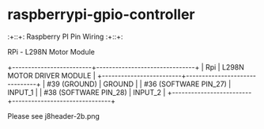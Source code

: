 # raspberrypi-gpio-controller


:+::+: Raspberry PI Pin Wiring :+::+:


RPi - L298N Motor Module

+-------------------------+-------------------------------+
|  Rpi                    |  L298N MOTOR DRIVER MODULE    |
+-------------------------+-------------------------------+
|  #39 (GROUND)           |  GROUND                       |
|  #36 (SOFTWARE PIN_27)  |  INPUT_1                      |
|  #38 (SOFTWARE PIN_28)  |  INPUT_2                      |
+-------------------------+-------------------------------+

Please see j8header-2b.png